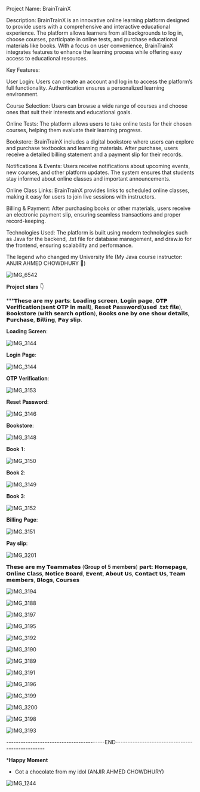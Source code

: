 Project Name: BrainTrainX

Description: BrainTrainX is an innovative online learning platform designed to provide users with a comprehensive and interactive educational experience. The platform allows learners from all backgrounds to log in, choose courses, participate in online tests, and purchase educational materials like books. With a focus on user convenience, BrainTrainX integrates features to enhance the learning process while offering easy access to educational resources.

Key Features:

User Login: Users can create an account and log in to access the platform’s full functionality. Authentication ensures a personalized learning environment.

Course Selection: Users can browse a wide range of courses and choose ones that suit their interests and educational goals.

Online Tests: The platform allows users to take online tests for their chosen courses, helping them evaluate their learning progress.

Bookstore: BrainTrainX includes a digital bookstore where users can explore and purchase textbooks and learning materials. After purchase, users receive a detailed billing statement and a payment slip for their records.

Notifications & Events: Users receive notifications about upcoming events, new courses, and other platform updates. The system ensures that students stay informed about online classes and important announcements.

Online Class Links: BrainTrainX provides links to scheduled online classes, making it easy for users to join live sessions with instructors.

Billing & Payment: After purchasing books or other materials, users receive an electronic payment slip, ensuring seamless transactions and proper record-keeping.

Technologies Used: The platform is built using modern technologies such as Java for the backend, .txt file for database management, and draw.io for the frontend, ensuring scalability and performance.

The legend who changed my University life (My Java course instructor: ANJIR AHMED CHOWDHURY 💙)

![IMG_6542](https://github.com/user-attachments/assets/dba7e6cd-4adf-45b1-b14a-cb7ac146c099)


𝐏𝐫𝐨𝐣𝐞𝐜𝐭 𝐬𝐭𝐚𝐫𝐬 👇

***𝗧𝗵𝗲𝘀𝗲 𝗮𝗿𝗲 𝗺𝘆 𝗽𝗮𝗿𝘁𝘀: 𝗟𝗼𝗮𝗱𝗶𝗻𝗴 𝘀𝗰𝗿𝗲𝗲𝗻, 𝗟𝗼𝗴𝗶𝗻 𝗽𝗮𝗴𝗲, 𝗢𝗧𝗣 𝗩𝗲𝗿𝗶𝗳𝗶𝗰𝗮𝘁𝗶𝗼𝗻(𝘀𝗲𝗻𝘁 𝗢𝗧𝗣 𝗶𝗻 𝗺𝗮𝗶𝗹), 𝗥𝗲𝘀𝗲𝘁 𝗣𝗮𝘀𝘀𝘄𝗼𝗿𝗱(𝘂𝘀𝗲𝗱 .𝘁𝘅𝘁 𝗳𝗶𝗹𝗲), 𝗕𝗼𝗼𝗸𝘀𝘁𝗼𝗿𝗲 (𝘄𝗶𝘁𝗵 𝘀𝗲𝗮𝗿𝗰𝗵 𝗼𝗽𝘁𝗶𝗼𝗻), 𝗕𝗼𝗼𝗸𝘀 𝗼𝗻𝗲 𝗯𝘆 𝗼𝗻𝗲 𝘀𝗵𝗼𝘄 𝗱𝗲𝘁𝗮𝗶𝗹𝘀, 𝗣𝘂𝗿𝗰𝗵𝗮𝘀𝗲, 𝗕𝗶𝗹𝗹𝗶𝗻𝗴, 𝗣𝗮𝘆 𝘀𝗹𝗶𝗽.


𝐋𝐨𝐚𝐝𝐢𝐧𝐠 𝐒𝐜𝐫𝐞𝐞𝐧:

![IMG_3144](https://github.com/user-attachments/assets/9c70846e-db74-4fa1-8829-7e9c0d75450b)

𝐋𝐨𝐠𝐢𝐧 𝐏𝐚𝐠𝐞:

![IMG_3144](https://github.com/user-attachments/assets/9c70846e-db74-4fa1-8829-7e9c0d75450b)


𝐎𝐓𝐏 𝐕𝐞𝐫𝐢𝐟𝐢𝐜𝐚𝐭𝐢𝐨𝐧:

![IMG_3153](https://github.com/user-attachments/assets/87808e48-59bb-47a8-be76-4c71479e8e74)


𝐑𝐞𝐬𝐞𝐭 𝐏𝐚𝐬𝐬𝐰𝐨𝐫𝐝:

![IMG_3146](https://github.com/user-attachments/assets/aab036b7-a547-40e6-90a8-d781fdee05a9)


𝐁𝐨𝐨𝐤𝐬𝐭𝐨𝐫𝐞:

![IMG_3148](https://github.com/user-attachments/assets/5d952689-2183-4673-9d45-4fa7f742a902)


𝐁𝐨𝐨𝐤 𝟏:

![IMG_3150](https://github.com/user-attachments/assets/5c591680-b764-4fdc-b638-0ef7ad46d6c5)

𝐁𝐨𝐨𝐤 𝟐:

![IMG_3149](https://github.com/user-attachments/assets/4350a7a8-dfa5-4ca9-9b0e-d0eceb8c6105)


𝐁𝐨𝐨𝐤 𝟑:

![IMG_3152](https://github.com/user-attachments/assets/eec10847-93ac-4263-91c4-b99c3d7211eb)


𝐁𝐢𝐥𝐥𝐢𝐧𝐠 𝐏𝐚𝐠𝐞:

![IMG_3151](https://github.com/user-attachments/assets/217383f2-5919-43ef-b591-655095df1b13)


𝐏𝐚𝐲 𝐬𝐥𝐢𝐩:

![IMG_3201](https://github.com/user-attachments/assets/c52fc206-d25d-47b4-a653-57fc852c4f9b)


𝗧𝗵𝗲𝘀𝗲 𝗮𝗿𝗲 𝗺𝘆 𝗧𝗲𝗮𝗺𝗺𝗮𝘁𝗲𝘀 (𝐆𝐫𝐨𝐮𝐩 𝐨𝐟 𝟓 𝐦𝐞𝐦𝐛𝐞𝐫𝐬) 𝗽𝗮𝗿𝘁: 𝗛𝗼𝗺𝗲𝗽𝗮𝗴𝗲, 𝗢𝗻𝗹𝗶𝗻𝗲 𝗖𝗹𝗮𝘀𝘀, 𝗡𝗼𝘁𝗶𝗰𝗲 𝗕𝗼𝗮𝗿𝗱, 𝗘𝘃𝗲𝗻𝘁, 𝗔𝗯𝗼𝘂𝘁 𝗨𝘀, 𝗖𝗼𝗻𝘁𝗮𝗰𝘁 𝗨𝘀, 𝗧𝗲𝗮𝗺 𝗺𝗲𝗺𝗯𝗲𝗿𝘀, 𝗕𝗹𝗼𝗴𝘀, 𝗖𝗼𝘂𝗿𝘀𝗲𝘀

![IMG_3194](https://github.com/user-attachments/assets/ec418c62-1a0f-4f83-b93b-37796bb13c51)


![IMG_3188](https://github.com/user-attachments/assets/eed4185e-027e-4623-825d-e4dd97ec49a1)


![IMG_3197](https://github.com/user-attachments/assets/abb5b343-9c16-4423-b716-3bfcfa11bab4)


![IMG_3195](https://github.com/user-attachments/assets/76e25df6-69bf-4495-8f8e-111fe021bd2d)


![IMG_3192](https://github.com/user-attachments/assets/785edfca-6ea1-4b82-bceb-a3264464e814)


![IMG_3190](https://github.com/user-attachments/assets/c320bb8a-246d-452a-ab31-88eb865ceda0)


![IMG_3189](https://github.com/user-attachments/assets/1c1af77d-6436-405a-adec-12e9125cd246)


![IMG_3191](https://github.com/user-attachments/assets/191cb9f3-56ee-41ce-8d5c-115174ed1d46)


![IMG_3196](https://github.com/user-attachments/assets/23fb4825-6fa0-42ec-9079-be985592c595)


![IMG_3199](https://github.com/user-attachments/assets/548d8b17-8e49-486c-84f9-44f3244bf578)


![IMG_3200](https://github.com/user-attachments/assets/17d4a840-e86d-474a-9e56-be75fa1051fa)


![IMG_3198](https://github.com/user-attachments/assets/f6454331-94f8-46d3-9550-67488ec65703)


![IMG_3193](https://github.com/user-attachments/assets/ef38784b-ddd6-4fdc-8fee-599660f93898)



-----------------------------------------END------------------------------------------------


***Happy Moment**
- Got a chocolate from my idol (ANJIR AHMED CHOWDHURY)

![IMG_1244](https://github.com/user-attachments/assets/b39240e2-ca75-42d8-a0d7-3657b24a026c)



